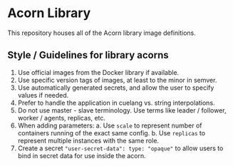 # Acorn Library

This repository houses all of the Acorn library image definitions.

## Style / Guidelines for library acorns

1. Use official images from the Docker library if available.
1. Use specific version tags of images, at least to the minor in semver.
1. Use automatically generated secrets, and allow the user to specify values if needed.
1. Prefer to handle the application in cuelang vs. string interpolations.
1. Do not use master - slave terminology.  Use terms like leader / follower, worker / agents, replicas, etc.
1. When adding parameters:
      a. Use `scale` to represent number of containers running of the exact same config.
      b. Use `replicas` to represent multiple instances with the same role.
1. Create a secret `"user-secret-data": type: "opaque"` to allow users to bind in secret data for use inside the acorn.
